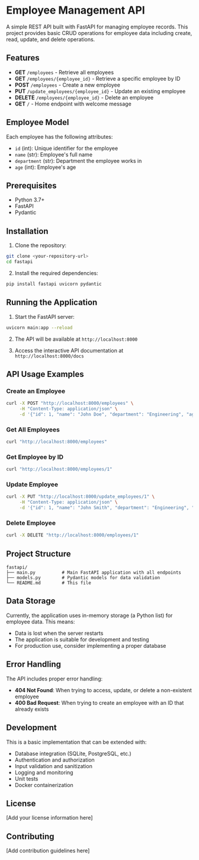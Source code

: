 # Employee Management API

A simple REST API built with FastAPI for managing employee records. This project provides basic CRUD operations for employee data including create, read, update, and delete operations.

## Features

- **GET** `/employees` - Retrieve all employees
- **GET** `/employees/{employee_id}` - Retrieve a specific employee by ID
- **POST** `/employees` - Create a new employee
- **PUT** `/update_employees/{employee_id}` - Update an existing employee
- **DELETE** `/employees/{employee_id}` - Delete an employee
- **GET** `/` - Home endpoint with welcome message

## Employee Model

Each employee has the following attributes:

- `id` (int): Unique identifier for the employee
- `name` (str): Employee's full name
- `department` (str): Department the employee works in
- `age` (int): Employee's age

## Prerequisites

- Python 3.7+
- FastAPI
- Pydantic

## Installation

1. Clone the repository:

```bash
git clone <your-repository-url>
cd fastapi
```

2. Install the required dependencies:

```bash
pip install fastapi uvicorn pydantic
```

## Running the Application

1. Start the FastAPI server:

```bash
uvicorn main:app --reload
```

2. The API will be available at `http://localhost:8000`

3. Access the interactive API documentation at `http://localhost:8000/docs`

## API Usage Examples

### Create an Employee

```bash
curl -X POST "http://localhost:8000/employees" \
     -H "Content-Type: application/json" \
     -d '{"id": 1, "name": "John Doe", "department": "Engineering", "age": 30}'
```

### Get All Employees

```bash
curl "http://localhost:8000/employees"
```

### Get Employee by ID

```bash
curl "http://localhost:8000/employees/1"
```

### Update Employee

```bash
curl -X PUT "http://localhost:8000/update_employees/1" \
     -H "Content-Type: application/json" \
     -d '{"id": 1, "name": "John Smith", "department": "Engineering", "age": 31}'
```

### Delete Employee

```bash
curl -X DELETE "http://localhost:8000/employees/1"
```

## Project Structure

```
fastapi/
├── main.py          # Main FastAPI application with all endpoints
├── models.py        # Pydantic models for data validation
└── README.md        # This file
```

## Data Storage

Currently, the application uses in-memory storage (a Python list) for employee data. This means:

- Data is lost when the server restarts
- The application is suitable for development and testing
- For production use, consider implementing a proper database

## Error Handling

The API includes proper error handling:

- **404 Not Found**: When trying to access, update, or delete a non-existent employee
- **400 Bad Request**: When trying to create an employee with an ID that already exists

## Development

This is a basic implementation that can be extended with:

- Database integration (SQLite, PostgreSQL, etc.)
- Authentication and authorization
- Input validation and sanitization
- Logging and monitoring
- Unit tests
- Docker containerization

## License

[Add your license information here]

## Contributing

[Add contribution guidelines here]
